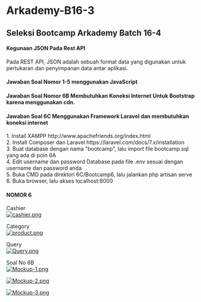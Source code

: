 # Arkademy-B16-3
<h2><b>Seleksi Bootcamp Arkademy Batch 16-4</b></h2>

<h4><b>Kegunaan JSON Pada Rest API</b></h4>
Pada REST API, JSON  adalah sebuah format data yang digunakan untuk pertukaran dan penyimpanan data antar aplikasi. 

<h4><b>Jawaban Soal Nomor 1-5 menggunakan JavaScript</b></h4>

<h4><b>Jawaban Soal Nomor 6B Membutuhkan Koneksi Internet Untuk Bootstrap karena menggunakan cdn.</b></h4>
<h4><b> Jawaban Soal 6C Menggunakan Framework Laravel dan membutuhkan koneksi internet</b></h4>
1. Install XAMPP http://www.apachefriends.org/index.html<br>
2. Install Composer dan Laravel https://laravel.com/docs/7.x/installation <br>
3. Buat database dengan nama "bootcamp", lalu import file bootcamp.sql yang ada di poin 6A<br>
4. Edit username dan password Database pada file .env sesuai dengan username dan password anda<br>
5. Buka CMD pada direktori 6C/Bootcamp6, lalu jalankan php artisan serve<br>
6. Buka browser, lalu akses localhost:8000<br>

<h4><b>NOMOR 6</b></h4>

Cashier<br>
[![cashier.png](https://i.postimg.cc/brC9sYs3/cashier.png)](https://postimg.cc/30GvqTjv)

Category<br>
[![product.png](https://i.postimg.cc/PJrMXvrC/product.png)](https://postimg.cc/sQqWKXWz)

Query<br>
[![Query.png](https://i.postimg.cc/sxDyyzQV/Query.png)](https://postimg.cc/7GcjMpnc)

Soal No 6B<br>
[![Mockup-1.png](https://i.postimg.cc/TwqGZ90v/Mockup-1.png)](https://postimg.cc/PpxBD10S)

[![Mockup-2.png](https://i.postimg.cc/D0xhzwRC/Mockup-2.png)](https://postimg.cc/H88RZdY5)

[![Mockup-3.png](https://i.postimg.cc/yx1BBZpg/Mockup-3.png)](https://postimg.cc/hz5N1fBc)
